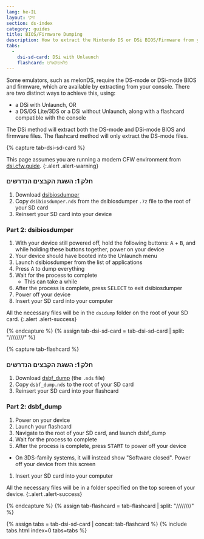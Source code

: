 ```yaml
---
lang: he-IL
layout: וויקי
section: ds-index
category: guides
title: BIOS/Firmware Dumping
description: How to extract the Nintendo DS or DSi BIOS/Firmware from your console
tabs:
  - 
    dsi-sd-card: DSi with Unlaunch
    flashcard: פלאשקארט
---
```


Some emulators, such as melonDS, require the DS-mode or DSi-mode BIOS and firmware, which are available by extracting from your console. There are two distinct ways to achieve this, using:
- a DSi with Unlaunch, OR
- a DS/DS Lite/3DS or a DSi without Unlaunch, along with a flashcard compatible with the console

The DSi method will extract both the DS-mode and DSi-mode BIOS and firmware files. The flashcard method will only extract the DS-mode files.

{% capture tab-dsi-sd-card %}

This page assumes you are running a modern CFW environment from [dsi.cfw.guide](https://dsi.cfw.guide).
{:.alert .alert-warning}

### חלק 1: השגת הקבצים הנדרשים

1. Download [dsibiosdumper](https://melonds.kuribo64.net/downloads/dsibiosdumper.7z)
1. Copy `dsibiosdumper.nds` from the dsibiosdumper `.7z` file to the root of your SD card
1. Reinsert your SD card into your device

### Part 2: dsibiosdumper
1. With your device still powered off, hold the following buttons: <kbd class="face">A</kbd> + <kbd class="face">B</kbd>, and while holding these buttons together, power on your device
1. Your device should have booted into the Unlaunch menu
1. Launch dsibiosdumper from the list of applications
1. Press <kbd class="face">A</kbd> to dump everything
1. Wait for the process to complete
    - This can take a while
1. After the process is complete, press <kbd>SELECT</kbd> to exit dsibiosdumper
1. Power off your device
1. Insert your SD card into your computer

All the necessary files will be in the `dsidump` folder on the root of your SD card.
{:.alert .alert-success}

{% endcapture %}
{% assign tab-dsi-sd-card = tab-dsi-sd-card | split: "////////" %}

{% capture tab-flashcard %}

### חלק 1: השגת הקבצים הנדרשים

1. Download [dsbf_dump](https://github.com/DS-Homebrew/dsbf_dump/releases/latest) (the `.nds` file)
1. Copy `dsbf_dump.nds` to the root of your SD card
1. Reinsert your SD card into your flashcard

### Part 2: dsbf_dump
1. Power on your device
1. Launch your flashcard
1. Navigate to the root of your SD card, and launch dsbf_dump
1. Wait for the process to complete
1. After the process is complete, press <kbd>START</kbd> to power off your device
  - On 3DS-family systems, it will instead show "Software closed". Power off your device from this screen
1. Insert your SD card into your computer

All the necessary files will be in a folder specified on the top screen of your device.
{:.alert .alert-success}

{% endcapture %}
{% assign tab-flashcard = tab-flashcard | split: "////////" %}

{% assign tabs = tab-dsi-sd-card | concat: tab-flashcard %}
{% include tabs.html index=0 tabs=tabs %}
